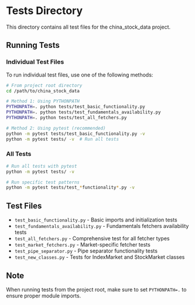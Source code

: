 # Tests Directory

This directory contains all test files for the china_stock_data project.

## Running Tests

### Individual Test Files

To run individual test files, use one of the following methods:

```bash
# From project root directory
cd /path/to/china_stock_data

# Method 1: Using PYTHONPATH
PYTHONPATH=. python tests/test_basic_functionality.py
PYTHONPATH=. python tests/test_fundamentals_availability.py
PYTHONPATH=. python tests/test_all_fetchers.py

# Method 2: Using pytest (recommended)
python -m pytest tests/test_basic_functionality.py -v
python -m pytest tests/ -v  # Run all tests
```

### All Tests

```bash
# Run all tests with pytest
python -m pytest tests/ -v

# Run specific test patterns
python -m pytest tests/test_*functionality*.py -v
```

## Test Files

- `test_basic_functionality.py` - Basic imports and initialization tests
- `test_fundamentals_availability.py` - Fundamentals fetchers availability tests  
- `test_all_fetchers.py` - Comprehensive test for all fetcher types
- `test_market_fetchers.py` - Market-specific fetcher tests
- `test_pipe_separator.py` - Pipe separator functionality tests
- `test_new_classes.py` - Tests for IndexMarket and StockMarket classes

## Note

When running tests from the project root, make sure to set `PYTHONPATH=.` to ensure proper module imports.